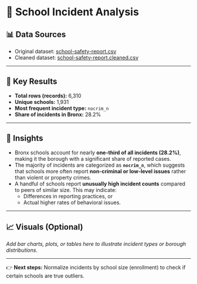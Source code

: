 # 🏫 School Incident Analysis  

## 📊 Data Sources
- Original dataset: [school-safety-report.csv](https://drive.google.com/file/d/1uCchk73pdFzs1pRQ20Lmb_dpHHwP5Ttj/view?usp=sharing)  
- Cleaned dataset: [school-safety-report.cleaned.csv](https://drive.google.com/file/d/1W5zk4AfObHxzzlUIb1ZApcBPqgaS2mKC/view?usp=sharing)  

---

## 🔎 Key Results
- **Total rows (records):** 6,310  
- **Unique schools:** 1,931  
- **Most frequent incident type:** `nocrim_n`  
- **Share of incidents in Bronx:** 28.2%  

---

## 📌 Insights
- Bronx schools account for nearly **one-third of all incidents (28.2%)**, making it the borough with a significant share of reported cases.  
- The majority of incidents are categorized as **`nocrim_n`**, which suggests that schools more often report **non-criminal or low-level issues** rather than violent or property crimes.  
- A handful of schools report **unusually high incident counts** compared to peers of similar size. This may indicate:
  - Differences in reporting practices, or  
  - Actual higher rates of behavioral issues.  

---

## 📈 Visuals (Optional)
_Add bar charts, plots, or tables here to illustrate incident types or borough distributions._  

---

👉 **Next steps:** Normalize incidents by school size (enrollment) to check if certain schools are true outliers.  
